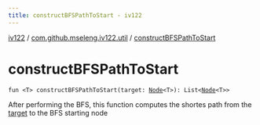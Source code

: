 ```yaml
---
title: constructBFSPathToStart - iv122
---
```


[iv122](../index.md) / [com.github.mseleng.iv122.util](index.md) / [constructBFSPathToStart](.)

# constructBFSPathToStart

`fun <T> constructBFSPathToStart(target: `[`Node`](-node/index.md)`<T>): List<`[`Node`](-node/index.md)`<T>>`

After performing the BFS, this function computes the shortes path from the [target](construct-b-f-s-path-to-start.md#com.github.mseleng.iv122.util$constructBFSPathToStart(com.github.mseleng.iv122.util.Node((com.github.mseleng.iv122.util.constructBFSPathToStart.T)))/target) to the BFS starting node

